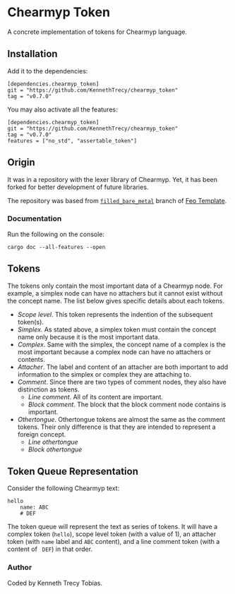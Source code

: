 # Chearmyp Token
A concrete implementation of tokens for Chearmyp language.

## Installation
Add it to the dependencies:
```
[dependencies.chearmyp_token]
git = "https://github.com/KennethTrecy/chearmyp_token"
tag = "v0.7.0"
```

You may also activate all the features:
```
[dependencies.chearmyp_token]
git = "https://github.com/KennethTrecy/chearmyp_token"
tag = "v0.7.0"
features = ["no_std", "assertable_token"]
```

## Origin
It was in a repository with the lexer library of Chearmyp. Yet, it has been forked for better
development of future libraries.

The repository was based from [`filled_bare_metal`] branch of [Feo Template].

### Documentation
Run the following on the console:
```
cargo doc --all-features --open
```

## Tokens
The tokens only contain the most important data of a Chearmyp node. For example, a simplex node can
have no attachers but it cannot exist without the concept name. The list below gives specific
details about each tokens.
- *Scope level*. This token represents the indention of the subsequent token(s).
- *Simplex*. As stated above, a simplex token must contain the concept name only because it is the
  most important data.
- *Complex*. Same with the simplex, the concept name of a complex is the most important because a
  complex node can have no attachers or contents.
- *Attacher*. The label and content of an attacher are both important to add information to the
  simplex or complex they are attaching to.
- *Comment*. Since there are two types of comment nodes, they also have distinction as tokens.
  - *Line comment*. All of its content are important.
  - *Block comment*. The block that the block comment node contains is important.
- *Othertongue*. Othertongue tokens are almost the same as the comment tokens. Their only difference
  is that they are intended to represent a foreign concept.
  - *Line othertongue*
  - *Block othertongue*

## Token Queue Representation
Consider the following Chearmyp text:
```
hello
	name: ABC
	# DEF
```

The token queue will represent the text as series of tokens. It will have a complex token (`hello`),
scope level token (with a value of 1), an attacher token (with `name` label and `ABC` content), and
a line comment token (with a content of ` DEF`) in that order.

### Author
Coded by Kenneth Trecy Tobias.

[`filled_bare_metal`]: https://github.com/KennethTrecy/feo_template/tree/filled_bare_metal
[Feo Template]: https://github.com/KennethTrecy/feo_template
